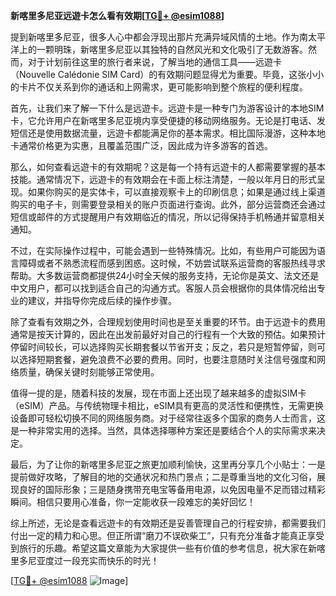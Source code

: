 **新喀里多尼亚远遊卡怎么看有效期[[TG💪+ @esim1088](https://t.me/s/esim1088)]**

提到新喀里多尼亚，很多人心中都会浮现出那片充满异域风情的土地。作为南太平洋上的一颗明珠，新喀里多尼亚以其独特的自然风光和文化吸引了无数游客。然而，对于计划前往这里的旅行者来说，了解当地的通信工具——远遊卡（Nouvelle Calédonie SIM Card）的有效期问题显得尤为重要。毕竟，这张小小的卡片不仅关系到你的通话和上网需求，更可能影响到整个旅程的便利程度。

首先，让我们来了解一下什么是远遊卡。远遊卡是一种专门为游客设计的本地SIM卡，它允许用户在新喀里多尼亚境内享受便捷的移动网络服务。无论是打电话、发短信还是使用数据流量，远遊卡都能满足你的基本需求。相比国际漫游，这种本地卡通常价格更为实惠，且覆盖范围广泛，因此成为许多游客的首选。

那么，如何查看远遊卡的有效期呢？这是每一个持有远遊卡的人都需要掌握的基本技能。通常情况下，远遊卡的有效期会在卡面上标注清楚，一般以年月日的形式呈现。如果你购买的是实体卡，可以直接观察卡上的印刷信息；如果是通过线上渠道购买的电子卡，则需要登录相关的账户页面进行查询。此外，部分运营商还会通过短信或邮件的方式提醒用户有效期临近的情况，所以记得保持手机畅通并留意相关通知。

不过，在实际操作过程中，可能会遇到一些特殊情况。比如，有些用户可能因为语言障碍或者不熟悉流程而感到困惑。这时候，不妨尝试联系运营商的客服热线寻求帮助。大多数运营商都提供24小时全天候的服务支持，无论你是英文、法文还是中文用户，都可以找到适合自己的沟通方式。客服人员会根据你的具体情况给出专业的建议，并指导你完成后续的操作步骤。

除了查看有效期之外，合理规划使用时间也是至关重要的环节。由于远遊卡的费用通常是按天计算的，因此在出发前最好对自己的行程有一个大致的预估。如果预计停留时间较长，可以选择购买长期套餐以节省开支；反之，若只是短暂停留，则可以选择短期套餐，避免浪费不必要的费用。同时，也要注意随时关注信号强度和网络质量，确保关键时刻能够正常使用。

值得一提的是，随着科技的发展，现在市面上还出现了越来越多的虚拟SIM卡（eSIM）产品。与传统物理卡相比，eSIM具有更高的灵活性和便携性，无需更换设备即可轻松切换不同的网络服务商。对于经常往返多个国家的商务人士而言，这是一种非常实用的选择。当然，具体选择哪种方案还是要结合个人的实际需求来决定。

最后，为了让你的新喀里多尼亚之旅更加顺利愉快，这里再分享几个小贴士：一是提前做好攻略，了解目的地的交通状况和热门景点；二是尊重当地的文化习俗，展现良好的国际形象；三是随身携带充电宝等备用电源，以免因电量不足而错过精彩瞬间。相信只要用心准备，你一定能收获一段难忘的美好回忆！

综上所述，无论是查看远遊卡的有效期还是妥善管理自己的行程安排，都需要我们付出一定的精力和心思。但正所谓“磨刀不误砍柴工”，只有充分准备才能真正享受到旅行的乐趣。希望这篇文章能为大家提供一些有价值的参考信息，祝大家在新喀里多尼亚度过一段充实而快乐的时光！

[[TG💪+ @esim1088](https://t.me/s/esim1088) ![Image](https://i.postimg.cc/4NQfJmqS/Snipaste-2025-05-13-00-14-12.png)]